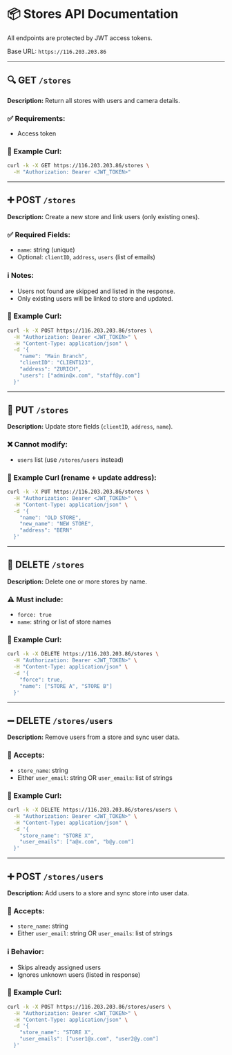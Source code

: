 # 📦 Stores API Documentation

All endpoints are protected by JWT access tokens.

Base URL: `https://116.203.203.86`

---

## 🔍 GET `/stores`

**Description:** Return all stores with users and camera details.

### ✅ Requirements:
- Access token

### 🧪 Example Curl:
```bash
curl -k -X GET https://116.203.203.86/stores \
  -H "Authorization: Bearer <JWT_TOKEN>"
```

---

## ➕ POST `/stores`

**Description:** Create a new store and link users (only existing ones).

### ✅ Required Fields:
- `name`: string (unique)
- Optional: `clientID`, `address`, `users` (list of emails)

### ℹ️ Notes:
- Users not found are skipped and listed in the response.
- Only existing users will be linked to store and updated.

### 🧪 Example Curl:
```bash
curl -k -X POST https://116.203.203.86/stores \
  -H "Authorization: Bearer <JWT_TOKEN>" \
  -H "Content-Type: application/json" \
  -d '{
    "name": "Main Branch",
    "clientID": "CLIENT123",
    "address": "ZURICH",
    "users": ["admin@x.com", "staff@y.com"]
  }'
```

---

## 🔄 PUT `/stores`

**Description:** Update store fields (`clientID`, `address`, `name`).

### ❌ Cannot modify:
- `users` list (use `/stores/users` instead)

### 🧪 Example Curl (rename + update address):
```bash
curl -k -X PUT https://116.203.203.86/stores \
  -H "Authorization: Bearer <JWT_TOKEN>" \
  -H "Content-Type: application/json" \
  -d '{
    "name": "OLD STORE",
    "new_name": "NEW STORE",
    "address": "BERN"
  }'
```

---

## 🔴 DELETE `/stores`

**Description:** Delete one or more stores by name.

### ⚠️ Must include:
- `force: true`
- `name`: string or list of store names

### 🧪 Example Curl:
```bash
curl -k -X DELETE https://116.203.203.86/stores \
  -H "Authorization: Bearer <JWT_TOKEN>" \
  -H "Content-Type: application/json" \
  -d '{
    "force": true,
    "name": ["STORE A", "STORE B"]
  }'
```

---

## ➖ DELETE `/stores/users`

**Description:** Remove users from a store and sync user data.

### 🔐 Accepts:
- `store_name`: string
- Either `user_email`: string OR `user_emails`: list of strings

### 🧪 Example Curl:
```bash
curl -k -X DELETE https://116.203.203.86/stores/users \
  -H "Authorization: Bearer <JWT_TOKEN>" \
  -H "Content-Type: application/json" \
  -d '{
    "store_name": "STORE X",
    "user_emails": ["a@x.com", "b@y.com"]
  }'
```

---

## ➕ POST `/stores/users`

**Description:** Add users to a store and sync store into user data.

### 🔐 Accepts:
- `store_name`: string
- Either `user_email`: string OR `user_emails`: list of strings

### ℹ️ Behavior:
- Skips already assigned users
- Ignores unknown users (listed in response)

### 🧪 Example Curl:
```bash
curl -k -X POST https://116.203.203.86/stores/users \
  -H "Authorization: Bearer <JWT_TOKEN>" \
  -H "Content-Type: application/json" \
  -d '{
    "store_name": "STORE X",
    "user_emails": ["user1@x.com", "user2@y.com"]
  }'
```